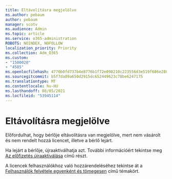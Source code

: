 ```yaml
---
title: Eltávolításra megjelölve
ms.author: pebaum
author: pebaum
manager: scotv
ms.audience: Admin
ms.topic: article
ms.service: o365-administration
ROBOTS: NOINDEX, NOFOLLOW
localization_priority: Priority
ms.collection: Adm_O365
ms.custom:
- "1500020"
- "4585"
ms.openlocfilehash: 4770b0fd737b4e8776b1f72e098210c223556d3e519f686e2881fa94e84748d1
ms.sourcegitcommit: b5f7da89a650d2915dc652449623c78be6247175
ms.translationtype: MT
ms.contentlocale: hu-HU
ms.lasthandoff: 08/05/2021
ms.locfileid: "53945114"
---
```

# <a name="marked-for-removal"></a>Eltávolításra megjelölve

Előfordulhat, hogy bérlője eltávolításra van megjelölve, mert nem vásárolt és nem rendelt hozzá licencet, illetve a bérlő lejárt. 

Ha lejárt a bérlője, újraaktiválhatja azt. További információért tekintse meg [Az előfizetés újraaktiválása](https://docs.microsoft.com/microsoft-365/commerce/subscriptions/reactivate-your-subscription?view=o365-worldwide) című részt.

A licencek felhasználókhoz való hozzárendeléséhez tekintse át a [Felhasználók felvétele egyenként és tömegesen](https://support.office.com/article/Assign-or-remove-licenses-for-Office-365-for-business-997596b5-4173-4627-b915-36abac6786dc) című témakört.
